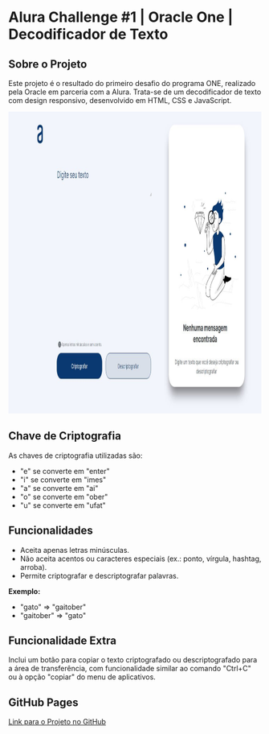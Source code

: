 # Alura Challenge #1 | Oracle One | Decodificador de Texto
## Sobre o Projeto
Este projeto é o resultado do primeiro desafio do programa ONE, realizado pela Oracle em parceria com a Alura. Trata-se de um decodificador de texto com design responsivo, desenvolvido em HTML, CSS e JavaScript.

<p align="center"> <img width="600" height="600" src="https://github.com/srokorb/decodificador-texto-alura/blob/main/img/Imagem-do-projeto.JPG" alt="Imagem do Projeto"> </p>

## Chave de Criptografia
As chaves de criptografia utilizadas são:

* "e" se converte em "enter"
* "i" se converte em "imes"
* "a" se converte em "ai"
* "o" se converte em "ober"
* "u" se converte em "ufat"

## Funcionalidades
* Aceita apenas letras minúsculas.
* Não aceita acentos ou caracteres especiais (ex.: ponto, vírgula, hashtag, arroba).
* Permite criptografar e descriptografar palavras.

**Exemplo:**

* "gato" => "gaitober"
* "gaitober" => "gato"
## Funcionalidade Extra
Inclui um botão para copiar o texto criptografado ou descriptografado para a área de transferência, com funcionalidade similar ao comando "Ctrl+C" ou à opção "copiar" do menu de aplicativos.
## GitHub Pages
[Link para o Projeto no GitHub](https://github.com/srokorb/decodificador-texto-alura/tree/main)
